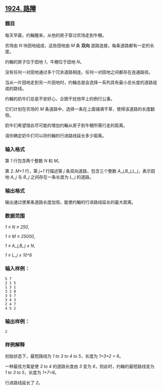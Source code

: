 ## [1924. 路障](https://www.acwing.com/problem/content/1926/)

### 题目

每天早晨，约翰醒来，从他的房子穿过农场走到牛棚。

农场由 *N* 块田地组成，这些田地由 *M* 条 **双向** 道路连接，每条道路都有一定的长度。

约翰的房子位于田地 *1*，牛棚位于田地 *N*。

没有任何一对田地通过多个冗余道路相连，任何一对田地之间都存在连通路径。

当从一片田地走到另一片田地时，约翰总是会选择一系列具有最小总长度的道路组成的路线。

约翰的奶牛们总是不安好心，企图干扰他早上的例行公事。

它们计划在农场的 *M* 条道路中，选择一条在上面铺满干草，使得该道路的长度翻倍。

奶牛们希望借此尽可能的增加约翰从房子到牛棚所需行走的距离。

请你确定奶牛们可以将约翰的行进路线延长多少距离。

### 输入格式

第 *1* 行包含两个整数 *N* 和 *M*。

第 *2..M+1* 行，第 *j+1* 行描述第 *j* 条双向道路，包含三个整数 *A_j,B_j,L_j*，表示田地 *A_j* 与 *B_j* 之间存在一条长度为 *L_j* 的道路。

### 输出格式

输出通过使某条道路长度加倍，能使约翰的行进路线延长的最大距离。

### 数据范围

*1 ≤ N ≤ 250*,

*1 ≤ M ≤ 25000*,

*1 ≤ A_j,B_j ≤ N*,

*1 ≤ L_j ≤ 10^6*

### 输入样例：

```
5 7
2 1 5
1 3 1
3 2 8
3 5 7
3 4 3
2 4 7
4 5 2
```

### 输出样例：

```
2
```

### 样例解释

初始状态下，最短路线为 *1 to 3 to 4 to 5*，长度为 *1+3+2 = 6*。

一种最佳方案是使 *3 to 4* 的道路长度由 *3* 变为 *6*，则此时，约翰的最短路线变为 *1 to 3 to 5*，长度为 *1+7=8*。

行进路线延长了 *2*。
